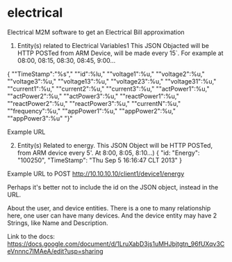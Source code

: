 electrical
==========

Electrical M2M software to get an Electrical Bill approximation


1. Entity(s) related to Electrical Variables1
This JSON Objacted will be HTTP POSTed from ARM Device, will be made every 15`. 
For example at 08:00, 08:15, 08:30, 08:45, 9:00... 


{
 "\"TimeStamp\":\"%s\","
			"\"id\":%lu,"
			"\"voltage1\":%u,"
			"\"voltage2\":%u,"
			"\"voltage3\":%u,"
			"\"voltage13\":%u,"
			"\"voltage23\":%u,"
			"\"voltage31\":%u,"
			"\"current1\":%u,"
			"\"current2\":%u,"
			"\"current3\":%u,"
			"\"actPower1\":%u,"
			"\"actPower2\":%u,"
			"\"actPower3\":%u,"
			"\"reactPower1\":%u,"
			"\"reactPower2\":%u,"
			"\"reactPower3\":%u,"
			"\"currentN\":%u,"
			"\"frequency\":%u,"
			"\"appPower1\":%u,"
			"\"appPower2\":%u,"
			"\"appPower3\":%u"
			"}"
			
Example URL 
			
2. Entity(s) Related to energy.
This JSON Object will be HTTP POSTed, from ARM device every 5'. At 8:00, 8:05, 8:10...)
{
    "id: 
    "Energy": "100250",
    "TimeStamp": "Thu Sep  5 16:16:47 CLT 2013"
}

Example URL to POST http://10.10.10.10/client1/device1/energy


Perhaps it's better not to include the id on the JSON object, instead in the URL.

About the user, and device entities. There is a one to many relationship here, one user can have many devices.
And the device entity  may have 2 Strings, like Name and Description.




Link to the docs:
https://docs.google.com/document/d/1LruXabD3js1uMHJbjtgtn_96fUXqv3CeVnnnc7lMAeA/edit?usp=sharing

